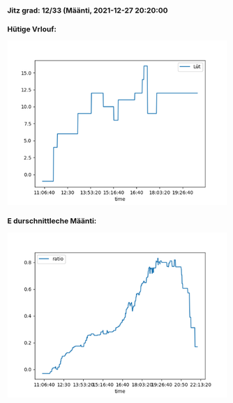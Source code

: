 ### Jitz grad: 12/33 (Määnti, 2021-12-27 20:20:00

### Hütige Vrlouf:
![Graph](Today.png)

### E durschnittleche Määnti:
![Graph](Määnti.png)